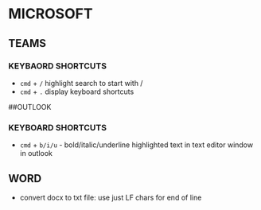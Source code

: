 # MICROSOFT

## TEAMS
### KEYBAORD SHORTCUTS
- `cmd` + `/` highlight search to start with /
- `cmd` + `.` display keyboard shortcuts

##OUTLOOK
### KEYBOARD SHORTCUTS
- `cmd` + `b/i/u` - bold/italic/underline highlighted text in text editor window in outlook

## WORD
- convert docx to txt file: use just LF chars for end of line
